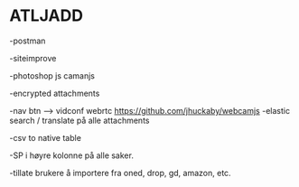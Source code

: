 # ATLJADD


-postman

-siteimprove

-photoshop js camanjs

-encrypted attachments

-nav btn --> vidconf webrtc https://github.com/jhuckaby/webcamjs
-elastic search / translate på alle attachments

-csv to native table

-SP i høyre kolonne på alle saker.

-tillate brukere å importere fra oned, drop, gd, amazon, etc.
